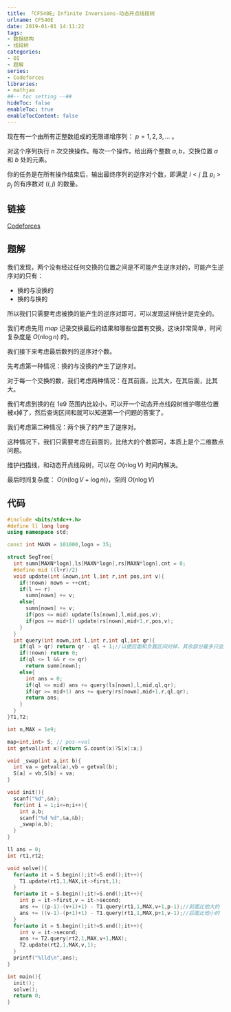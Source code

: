 ```yaml
---
title: 「CF540E」Infinite Inversions-动态开点线段树
urlname: CF540E
date: 2019-01-01 14:11:22
tags:
- 数据结构
- 线段树
categories: 
- OI
- 题解 
series:
- Codeforces
libraries:
- mathjax 
##-- toc setting --##
hideToc: false
enableToc: true
enableTocContent: false
---
```


现在有一个由所有正整数组成的无限递增序列： $p = {1,2,3,...}$ 。

对这个序列执行 $n$ 次交换操作。每次一个操作，给出两个整数 $a,b$，交换位置 $a$ 和 $b$ 处的元素。 

你的任务是在所有操作结束后，输出最终序列的逆序对个数，即满足 $i < j$ 且 $p_i > p_j$ 的有序数对 $(i,j)$ 的数量。

<!--more-->

## 链接

[Codeforces](https://codeforces.com/problemset/problem/540/E)

## 题解

我们发现，两个没有经过任何交换的位置之间是不可能产生逆序对的，可能产生逆序对的只有：
+ 换的与没换的
+ 换的与换的

所以我们只需要考虑被换的能产生的逆序对即可，可以发现这样统计是完全的。

我们考虑先用 $map$ 记录交换最后的结果和哪些位置有交换，这块非常简单，时间复杂度是 $O(n\log n)$ 的。

我们接下来考虑最后数列的逆序对个数。

先考虑第一种情况：换的与没换的产生了逆序对。

对于每一个交换的数，我们考虑两种情况：在其前面，比其大，在其后面，比其大。

我们考虑到换的在 1e9 范围内比较小，可以开一个动态开点线段树维护哪些位置被x掉了，然后查询区间和就可以知道第一个问题的答案了。

我们考虑第二种情况：两个换了的产生了逆序对。

这种情况下，我们只需要考虑在前面的，比他大的个数即可，本质上是个二维数点问题。

维护扫描线，和动态开点线段树，可以在 $O(n \log V)$ 时间内解决。

最后时间复杂度： $O(n (\log V + \log n))$，空间 $O(n \log V)$

## 代码


```cpp
#include <bits/stdc++.h>
#define ll long long
using namespace std;

const int MAXN = 101000,logn = 35;

struct SegTree{
  int sumn[MAXN*logn],ls[MAXN*logn],rs[MAXN*logn],cnt = 0;
  #define mid ((l+r)/2)
  void update(int &nown,int l,int r,int pos,int v){
    if(!nown) nown = ++cnt;
    if(l == r)
      sumn[nown] += v;
    else{
      sumn[nown] += v;
      if(pos <= mid) update(ls[nown],l,mid,pos,v);
      if(pos >= mid+1) update(rs[nown],mid+1,r,pos,v);
    }
  }
  int query(int nown,int l,int r,int ql,int qr){
    if(ql > qr) return qr - ql + 1;//以便后面和负数区间对掉，其余部分最多只会差1，返回0没有锅
    if(!nown) return 0;
    if(ql <= l && r <= qr)
      return sumn[nown];
    else{
      int ans = 0;
      if(ql <= mid) ans += query(ls[nown],l,mid,ql,qr);
      if(qr >= mid+1) ans += query(rs[nown],mid+1,r,ql,qr);
      return ans;
    }
  }
}T1,T2;

int n,MAX = 1e9;

map<int,int> S; // pos->val
int getval(int x){return S.count(x)?S[x]:x;}

void _swap(int a,int b){
  int va = getval(a),vb = getval(b);
  S[a] = vb,S[b] = va;
}

void init(){
  scanf("%d",&n);
  for(int i = 1;i<=n;i++){
    int a,b;
    scanf("%d %d",&a,&b);
    _swap(a,b);
  }
}

ll ans = 0;
int rt1,rt2;

void solve(){
  for(auto it = S.begin();it!=S.end();it++){
    T1.update(rt1,1,MAX,it->first,1);
  }
  for(auto it = S.begin();it!=S.end();it++){
    int p = it->first,v = it->second;
    ans += ((p-1)-(v+1)+1) - T1.query(rt1,1,MAX,v+1,p-1);//前面比他大的
    ans += ((v-1)-(p+1)+1) - T1.query(rt1,1,MAX,p+1,v-1);//后面比他小的
  }
  for(auto it = S.begin();it!=S.end();it++){
    int v = it->second;
    ans += T2.query(rt2,1,MAX,v+1,MAX);
    T2.update(rt2,1,MAX,v,1);
  }
  printf("%lld\n",ans);
}

int main(){
  init();
  solve();
  return 0;
}
```


